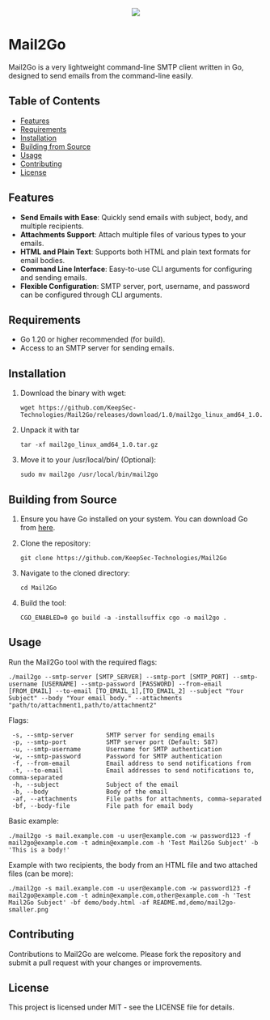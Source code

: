 <p align="center">
 <img src="https://github.com/KeepSec-Technologies/GoDom/assets/108779415/430a7dd3-be24-4f32-8c12-818bc2ad26bb"
</p>

# Mail2Go

Mail2Go is a very lightweight command-line SMTP client written in Go, designed to send emails from the command-line easily.

## Table of Contents

- [Features](#features)
- [Requirements](#requirements)
- [Installation](#installation)
- [Building from Source](#building-from-source)
- [Usage](#usage)
- [Contributing](#contributing)
- [License](#license)

## Features

- **Send Emails with Ease**: Quickly send emails with subject, body, and multiple recipients.
- **Attachments Support**: Attach multiple files of various types to your emails.
- **HTML and Plain Text**: Supports both HTML and plain text formats for email bodies.
- **Command Line Interface**: Easy-to-use CLI arguments for configuring and sending emails.
- **Flexible Configuration**: SMTP server, port, username, and password can be configured through CLI arguments.

## Requirements

- Go 1.20 or higher recommended (for build).
- Access to an SMTP server for sending emails.

## Installation

1. Download the binary with wget:

    ```shell
    wget https://github.com/KeepSec-Technologies/Mail2Go/releases/download/1.0/mail2go_linux_amd64_1.0.tar.gz
    ```

2. Unpack it with tar

    ```shell
    tar -xf mail2go_linux_amd64_1.0.tar.gz
    ```

3. Move it to your /usr/local/bin/ (Optional):

    ```shell
    sudo mv mail2go /usr/local/bin/mail2go
    ```

## Building from Source

1. Ensure you have Go installed on your system. You can download Go from [here](https://golang.org/dl/).
2. Clone the repository:

    ```shell
    git clone https://github.com/KeepSec-Technologies/Mail2Go
    ```

3. Navigate to the cloned directory:

    ```shell
    cd Mail2Go
    ```

4. Build the tool:

    ```shell
    CGO_ENABLED=0 go build -a -installsuffix cgo -o mail2go .
    ```

## Usage

Run the Mail2Go tool with the required flags:

```shell
./mail2go --smtp-server [SMTP_SERVER] --smtp-port [SMTP_PORT] --smtp-username [USERNAME] --smtp-password [PASSWORD] --from-email [FROM_EMAIL] --to-email [TO_EMAIL_1],[TO_EMAIL_2] --subject "Your Subject" --body "Your email body." --attachments "path/to/attachment1,path/to/attachment2"
```

Flags:

```text
 -s, --smtp-server         SMTP server for sending emails
 -p, --smtp-port           SMTP server port (Default: 587)
 -u, --smtp-username       Username for SMTP authentication
 -w, --smtp-password       Password for SMTP authentication
 -f, --from-email          Email address to send notifications from
 -t, --to-email            Email addresses to send notifications to, comma-separated
 -h, --subject             Subject of the email
 -b, --body                Body of the email
 -af, --attachments        File paths for attachments, comma-separated
 -bf, --body-file          File path for email body
```

Basic example:

```shell
./mail2go -s mail.example.com -u user@example.com -w password123 -f mail2go@example.com -t admin@example.com -h 'Test Mail2Go Subject' -b 'This is a body!' 
```

Example with two recipients, the body from an HTML file and two attached files (can be more):

```shell
./mail2go -s mail.example.com -u user@example.com -w password123 -f mail2go@example.com -t admin@example.com,other@example.com -h 'Test Mail2Go Subject' -bf demo/body.html -af README.md,demo/mail2go-smaller.png
```

## Contributing

Contributions to Mail2Go are welcome. Please fork the repository and submit a pull request with your changes or improvements.

## License

This project is licensed under MIT - see the LICENSE file for details.
